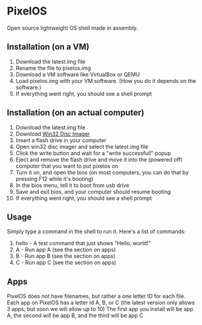 # PixelOS
Open source lightweight OS shell made in assembly.

## Installation (on a VM)
1. Download the latest.img file
2. Rename the file to pixelos.img
3. Download a VM software like VirtualBox or QEMU
4. Load pixelos.img with your VM software. (How you do it depends on the software.)
5. If everything went right, you should see a shell prompt

## Installation (on an actual computer)
1. Download the latest.img file
2. Download [Win32 Disc Imager](https://sourceforge.net/projects/win32diskimager/)
3. Insert a flash drive in your computer
4. Open win32 disc imager and select the latest.img file
5. Click the write button and wait for a "write successfull" popup
6. Eject and remove the flash drive and move it into the (powered off) computer that you want to put pixelos on
7. Turn it on, and open the bios (on most computers, you can do that by pressing F12 while it's booting)
8. In the bios menu, tell it to boot from usb drive
9. Save and exit bios, and your computer should resume booting
10. If everything went right, you should see a shell prompt

## Usage
Simply type a command in the shell to run it. Here's a list of commands:
1. hello - A test command that just shows "Hello, world!"
2. A - Run app A (see the section on apps)
2. B - Run app B (see the section on apps)
2. C - Run app C (see the section on apps)

## Apps
PixelOS does not have filenames, but rather a one letter ID for each file.
Each app on PixelOS has a letter id A, B, or C (the latest version only allows 3 apps, but soon we will allow up to 10)
The first app you install will be app A, the second will be app B, and the third will be app C
